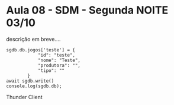 # Aula 08 - SDM - Segunda NOITE 03/10

descrição em breve....

```
sgdb.db.jogos['teste'] = {
            "id": "teste",
            "nome": "Teste",
            "produtora": "",
            "tipo": ""
        }
await sgdb.write()
console.log(sgdb.db);
```

Thunder Client
